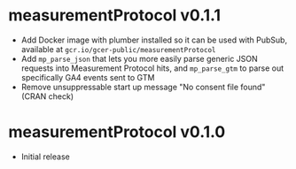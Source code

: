 # measurementProtocol v0.1.1

* Add Docker image with plumber installed so it can be used with PubSub, available at `gcr.io/gcer-public/measurementProtocol`
* Add `mp_parse_json` that lets you more easily parse generic JSON requests into Measurement Protocol hits, and `mp_parse_gtm` to parse out specifically GA4 events sent to GTM
* Remove unsuppressable start up message "No consent file found" (CRAN check)

# measurementProtocol v0.1.0

* Initial release
